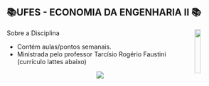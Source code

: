 
## 📚UFES - ECONOMIA DA ENGENHARIA II 📚
<img align="right" width="16%" src="https://user-images.githubusercontent.com/80075307/220129072-48d5ff96-a10d-4e0b-9024-9374bee2c0c2.svg">

Sobre a Disciplina
  * Contém aulas/pontos semanais.
  * Ministrada pelo professor Tarcísio Rogério Faustini (currículo lattes abaixo)
  
<div align="center">
    <a href="http://lattes.cnpq.br/5847703570239525" target="_blank"
      ><img
        src="https://img.shields.io/badge/-Currículo Lattes-%230077B5?style=for-the-badge&logo=linkedin&logoColor=white"
        target="_blank"
  </div>
